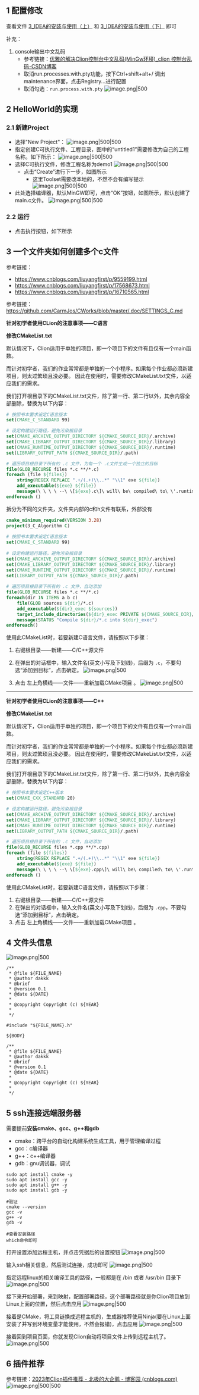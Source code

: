 
## 1 配置修改

查看文件 [3_IDEA的安装与使用（上）](../../../1_感想或实用/7_Linux&Git&IDEA/2_IDEA/3_IDEA的安装与使用（上）.md) 和 [3_IDEA的安装与使用（下）](../../../1_感想或实用/7_Linux&Git&IDEA/2_IDEA/3_IDEA的安装与使用（下）.md) 即可

补充：
1. console输出中文乱码
	- 参考链接：[优雅的解决Clion控制台中文乱码(MinGw环境)_clion 控制台乱码-CSDN博客](https://blog.csdn.net/vodka_nice/article/details/120135412)
	- 取消run.processes.with.pty功能，按下Ctrl+shift+alt+/ 调出maintenance界面，点击Registry...进行配置
	- 取消勾选：`run.process.with.pty`
	  ![image.png|500](https://my-obsidian-image.oss-cn-guangzhou.aliyuncs.com/2024/07/6cd6c08aa68ee9c19a3fb07c68c2e40a.png)
## 2 HelloWorld的实现

### 2.1 新建Project

- 选择"New Project"：
  ![image.png|500|500](https://my-obsidian-image.oss-cn-guangzhou.aliyuncs.com/2025/04/1edc54945a217398d9834f47f9c5c603.png)
- 指定创建C可执行文件、工程目录，图中的“untitled1”需要修改为自己的工程名称。如下所示：
  ![image.png|500|500](https://my-obsidian-image.oss-cn-guangzhou.aliyuncs.com/2025/04/27e38ec27d83beab4424878e2012dbdc.png)
- 选择C可执行文件，修改工程名称为demo1
  ![image.png|500|500](https://my-obsidian-image.oss-cn-guangzhou.aliyuncs.com/2025/04/b35b2a78fba7cd2abd648c5396a87047.png)
  - 点击“Create”进行下一步，如图所示
	  - 这里Toolset需要改本地的，不然不会有编写提示
    ![image.png|500|500](https://my-obsidian-image.oss-cn-guangzhou.aliyuncs.com/2025/04/769cb8a559d2d11588fe6b04ea897632.png)
- 此处选择编译器，默认MinGW即可，点击“OK”按钮，如图所示，默认创建了main.c文件。
  ![image.png|500|500](https://my-obsidian-image.oss-cn-guangzhou.aliyuncs.com/2025/04/fad08a9f5789e57eea555895c8c9a33a.png)
### 2.2 运行

- 点击执行按钮，如下所示
  
## 3 一个文件夹如何创建多个c文件

参考链接：
- https://www.cnblogs.com/liuyangfirst/p/9559199.html
- https://www.cnblogs.com/liuyangfirst/p/17568673.html
- https://www.cnblogs.com/liuyangfirst/p/16710565.html

参考链接：https://github.com/CarmJos/CWorks/blob/master/.doc/SETTINGS_C.md


**针对初学者使用CLion的注意事项——C语言**

**修改CMakeList.txt**

默认情况下，Clion适用于单独的项目，即一个项目下的文件有且仅有一个main函数。

而针对初学者，我们的作业常常都是单独的一个小程序。如果每个作业都必须新建项目，则太过繁琐且没必要。 因此在使用时，需要修改CMakeList.txt文件，以适应我们的需求。

我们打开根目录下的CMakeList.txt文件，除了第一行、第二行以外，其余内容全部删除，替换为以下内容：

```cmake
# 按照书本要求设定C语言版本
set(CMAKE_C_STANDARD 99)

# 设定构建运行路径，避免污染根目录
set(CMAKE_ARCHIVE_OUTPUT_DIRECTORY ${CMAKE_SOURCE_DIR}/.archive)
set(CMAKE_LIBRARY_OUTPUT_DIRECTORY ${CMAKE_SOURCE_DIR}/.library)
set(CMAKE_RUNTIME_OUTPUT_DIRECTORY ${CMAKE_SOURCE_DIR}/.runtime)
set(LIBRARY_OUTPUT_PATH ${CMAKE_SOURCE_DIR}/.path)

# 遍历项目根目录下所有的 .c 文件，为每一个 .c文件生成一个独立的目标
file(GLOB_RECURSE files *.c **/*.c)
foreach (file ${files})
    string(REGEX REPLACE ".+/(.+)\\..*" "\\1" exe ${file})
    add_executable(${exe} ${file})
    message(\ \ \ \ --\ \[${exe}.c\]\ will\ be\ compiled\ to\ \'.runtime/${exe}.exe\')
endforeach ()
```

拆分为不同的文件夹，文件夹内部的c和h文件有联系，外部没有
```CMake
cmake_minimum_required(VERSION 3.28)  
project(3_C_Algorithm C)  
  
# 按照书本要求设定C语言版本  
set(CMAKE_C_STANDARD 99)  
  
# 设定构建运行路径，避免污染根目录  
set(CMAKE_ARCHIVE_OUTPUT_DIRECTORY ${CMAKE_SOURCE_DIR}/.archive)  
set(CMAKE_LIBRARY_OUTPUT_DIRECTORY ${CMAKE_SOURCE_DIR}/.library)  
set(CMAKE_RUNTIME_OUTPUT_DIRECTORY ${CMAKE_SOURCE_DIR}/.runtime)  
set(LIBRARY_OUTPUT_PATH ${CMAKE_SOURCE_DIR}/.path)  
  
# 遍历项目根目录下所有的 .c 文件，自动添加  
file(GLOB_RECURSE files *.c **/*.c)  
foreach(dir IN ITEMS a b c)
    file(GLOB sources ${dir}/*.c)
    add_executable(${dir}_exec ${sources})
    target_include_directories(${dir}_exec PRIVATE ${CMAKE_SOURCE_DIR}/${dir})
    message(STATUS "Compile ${dir}/*.c into ${dir}_exec")
endforeach()
```

使用此CMakeList时，若要新建C语言文件，请按照以下步骤：
1. 右键根目录——新建——C/C++源文件
2. 在弹出的对话框中，输入文件名(英文小写及下划线)，后缀为 `.c`，不要勾选“添加到目标”，点击确定。
   ![image.png|500](https://my-obsidian-image.oss-cn-guangzhou.aliyuncs.com/2024/07/575ebd736018f8fa4685e00271419034.png)

3. 点击 左上角横线——文件——重新加载CMake项目 。
   ![image.png|500](https://my-obsidian-image.oss-cn-guangzhou.aliyuncs.com/2024/07/132bdda037f071636a89579d3e175271.png)
---

**针对初学者使用CLion的注意事项——C++**

**修改CMakeList.txt**

默认情况下，Clion适用于单独的项目，即一个项目下的文件有且仅有一个main函数。

而针对初学者，我们的作业常常都是单独的一个小程序。如果每个作业都必须新建项目，则太过繁琐且没必要。 因此在使用时，需要修改CMakeList.txt文件，以适应我们的需求。

我们打开根目录下的CMakeList.txt文件，除了第一行、第二行以外，其余内容全部删除，替换为以下内容：

```cmake
# 按照书本要求设定C++版本
set(CMAKE_CXX_STANDARD 20)

# 设定构建运行路径，避免污染根目录
set(CMAKE_ARCHIVE_OUTPUT_DIRECTORY ${CMAKE_SOURCE_DIR}/.archive)
set(CMAKE_LIBRARY_OUTPUT_DIRECTORY ${CMAKE_SOURCE_DIR}/.library)
set(CMAKE_RUNTIME_OUTPUT_DIRECTORY ${CMAKE_SOURCE_DIR}/.runtime)
set(LIBRARY_OUTPUT_PATH ${CMAKE_SOURCE_DIR}/.path)

# 遍历项目根目录下所有的 .c 文件，自动添加
file(GLOB_RECURSE files *.cpp **/*.cpp)
foreach (file ${files})
    string(REGEX REPLACE ".+/(.+)\\..*" "\\1" exe ${file})
    add_executable(${exe} ${file})
    message(\ \ \ \ --\ \[${exe}.cpp\]\ will\ be\ compiled\ to\ \'.runtime/${exe}.exe\')
endforeach ()
```

使用此CMakeList时，若要新建C语言文件，请按照以下步骤：

1. 右键根目录——新建——C/C++源文件
2. 在弹出的对话框中，输入文件名(英文小写及下划线)，后缀为 `.cpp`，不要勾选“添加到目标”，点击确定。
3. 点击 左上角横线——文件——重新加载CMake项目 。

## 4 文件头信息

![image.png|500](https://my-obsidian-image.oss-cn-guangzhou.aliyuncs.com/2024/08/f4bad34899e3141c2e11efe19be46f0c.png)


```template
/**
 * @file ${FILE_NAME}
 * @author dakkk
 * @brief 
 * @version 0.1
 * @date ${DATE}
 * 
 * @copyright Copyright (c) ${YEAR}
 * 
 */

#include "${FILE_NAME}.h"

${BODY}
```

```template
/**
 * @file ${FILE_NAME}
 * @author dakkk
 * @brief 
 * @version 0.1
 * @date ${DATE}
 * 
 * @copyright Copyright (c) ${YEAR}
 * 
 */
```

## 5 ssh连接远端服务器

需要提前**安装cmake、gcc、g++和gdb**
- cmake：跨平台的自动化构建系统生成工具，用于管理编译过程
- gcc：c编译器
- g++：c++编译器
- gdb：gnu调试器，调试
```shell
sudo apt install cmake -y
sudo apt install gcc -y
sudo apt install g++ -y
sudo apt install gdb -y

#验证
cmake --version
gcc -v
g++ -v
gdb -v

#查看安装路径
which命令即可
```

打开设置添加远程主机，并点击凭据后的设置按钮
![image.png|500](https://my-obsidian-image.oss-cn-guangzhou.aliyuncs.com/2025/05/c09548be4f7ef65ec7a83e52bd921d84.png)


输入ssh相关信息，然后测试连接，成功即可
![image.png|500](https://my-obsidian-image.oss-cn-guangzhou.aliyuncs.com/2025/05/9709f74da3bf2f6dc9aa45ca571c3a0d.png)

指定远程linux的相关编译工具的路径，一般都是在 /bin 或者 /usr/bin 目录下
![image.png|500](https://my-obsidian-image.oss-cn-guangzhou.aliyuncs.com/2025/05/1c82c4ff08a1b13f9a8d31308bd5df2d.png)

接下来开始部署，来到映射，配置部署路径，这个部署路径就是你Clion项目放到Linux上面的位置，然后点击应用
![image.png|500](https://my-obsidian-image.oss-cn-guangzhou.aliyuncs.com/2025/05/9c528c43d144bddc3ef71ade13eb5979.png)

接着是CMake，将工具链换成远程主机的，生成器推荐使用Ninja(要在Linux上面安装了并写到环境变量才能使用，不然会报错)，点击应用
![image.png|500](https://my-obsidian-image.oss-cn-guangzhou.aliyuncs.com/2025/05/c8aba9584384211fd83c47c5107e11f1.png)

接着回到项目页面，你就发现Clion自动将项目文件上传到远程主机了。
![image.png|500](https://my-obsidian-image.oss-cn-guangzhou.aliyuncs.com/2025/05/70d5036743501515bef91d60e68686da.png)

## 6 插件推荐

参考链接：[2023年Clion插件推荐 - 北极的大企鹅 - 博客园 (cnblogs.com)](https://www.cnblogs.com/liuyangfirst/p/17569046.html)
![image.png|500|500](https://my-obsidian-image.oss-cn-guangzhou.aliyuncs.com/2025/04/4079bf2454fd9211ed141dd9b9700d18.png)
